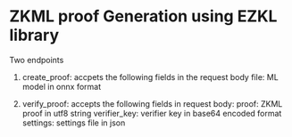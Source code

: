 # ZKML proof Generation using EZKL library
Two endpoints

1. create_proof: accpets the following fields in the request body
    file: ML model in onnx format

2. verify_proof: accepts the following fields in request body:
    proof: ZKML proof in utf8 string
    verifier_key: verifier key in base64 encoded format
    settings: settings file in json
